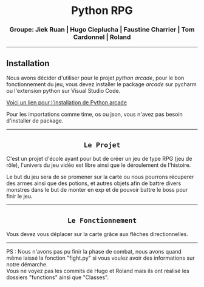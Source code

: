 <div align=center>

#  Python RPG

</div>

<div align=center>

### Groupe: Jiek Ruan | Hugo Cieplucha | Faustine Charrier | Tom Cardonnel | Roland

</div>

<hr>

## Installation

Nous avons décider d'utiliser pour le projet _python arcade_, pour le bon fonctionnement du jeu, vous devez installer le package _arcade_ sur pycharm ou l'extension python sur Visual Studio Code.

[Voici un lien pour l'installation de Python arcade](https://api.arcade.academy/en/latest/install/index.html)

Pour les importations comme time, os ou json, vous n'avez pas besoin d'installer de package.

<hr>

<div align=center>

## `Le Projet`

</div>

C'est un projet d'école ayant pour but de créer un jeu de type RPG (jeu de rôle), l'univers du jeu vidéo est libre ainsi que le déroulement de l'histoire.

Le but du jeu sera de se promener sur la carte ou nous pourrons récuperer des armes ainsi que des potions, et autres objets afin de battre divers monstres dans le but de monter en exp et de pouvoir battre le boss pour finir le jeu.

<hr>

<div align=center>

## `Le Fonctionnement`

</div>

Vous devez vous déplacer sur la carte grâce aux flèches directionnelles.

<hr>

PS : Nous n'avons pas pu finir la phase de combat, nous avons quand même laissé la fonction "fight.py" si vous voulez avoir des informations sur notre démarche.
<br>
Vous ne voyez pas les commits de Hugo et Roland mais ils ont réalisé les dossiers "functions" ainsi que "Classes".
